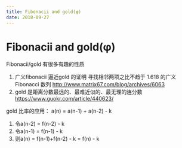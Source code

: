 ```yaml
---
title: Fibonacii and gold(φ)
date: 2018-09-27
---
```

# Fibonacii and gold(φ)
Fibonacii/gold 有很多有趣的性质
1. 广义fibonacii 逼近gold 的证明 寻找相邻两项之比不趋于 1.618 的广义 Fibonacci 数列
   http://www.matrix67.com/blog/archives/6063
2. gold 是距离分数最远的、最难近似的、最无理的连分数
https://www.guokr.com/article/440623/


gold 比率的应用： a(n) = a(n-1) + a(n-2) - k

1. 令a(n-2) = f(n-2) - k
1. 令a(n-1) = f(n-1) - k
2. 则a(n) = f(n-1)+f(n-2) - k = f(n) - k 
